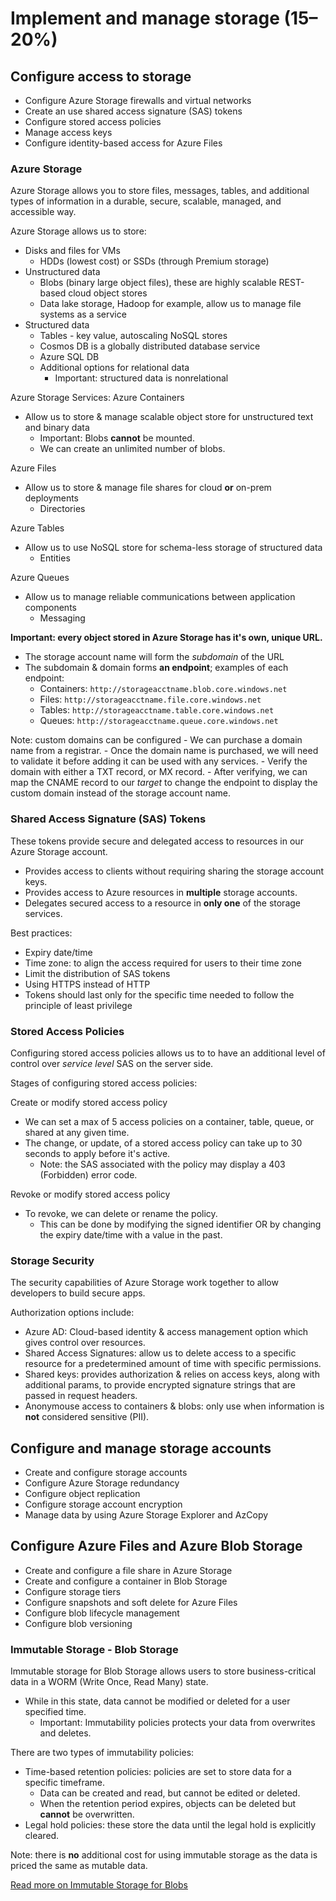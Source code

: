 # Implement and manage storage (15–20%)

## Configure access to storage

- Configure Azure Storage firewalls and virtual networks
- Create an use shared access signature (SAS) tokens
- Configure stored access policies
- Manage access keys
- Configure identity-based access for Azure Files


### Azure Storage

Azure Storage allows you to store files, messages, tables, and additional types of information in a durable, secure, scalable, managed, and accessible way. 

Azure Storage allows us to store:
- Disks and files for VMs
    - HDDs (lowest cost) or SSDs (through Premium storage)
- Unstructured data
    - Blobs (binary large object files), these are highly scalable REST-based cloud object stores
    - Data lake storage, Hadoop for example, allow us to manage file systems as a service
- Structured data
    - Tables - key value, autoscaling NoSQL stores
    - Cosmos DB is a globally distributed database service
    - Azure SQL DB
    - Additional options for relational data
        - Important: structured data is nonrelational

Azure Storage Services:
Azure Containers
- Allow us to store & manage scalable object store for unstructured text and binary data
    - Important: Blobs **cannot** be mounted.
    - We can create an unlimited number of blobs.

Azure Files
- Allow us to store & manage file shares for cloud **or** on-prem deployments
  - Directories

Azure Tables
- Allow us to use NoSQL store for schema-less storage of structured data
    - Entities
 
Azure Queues
- Allow us to manage reliable communications between application components
    - Messaging

**Important: every object stored in Azure Storage has it's own, unique URL.** 
- The storage account name will form the *subdomain* of the URL
- The subdomain & domain forms **an endpoint**; examples of each endpoint:
    - Containers: ```http://storageacctname.blob.core.windows.net```
    - Files: ```http://storageacctname.file.core.windows.net```
    - Tables: ```http://storageacctname.table.core.windows.net```
    - Queues: ```http://storageacctname.queue.core.windows.net```

Note: custom domains can be configured
    - We can purchase a domain name from a registrar.
    - Once the domain name is purchased, we will need to validate it before adding it can be used with any services.
        - Verify the domain with either a TXT record, or MX record.
    - After verifying, we can map the CNAME record to our *target* to change the endpoint to display the custom domain instead of the storage account name.


### Shared Access Signature (SAS) Tokens

These tokens provide secure and delegated access to resources in our Azure Storage account.
- Provides access to clients without requiring sharing the storage account keys.
- Provides access to Azure resources in **multiple** storage accounts.
- Delegates secured access to a resource in **only one** of the storage services.

Best practices:
- Expiry date/time
- Time zone: to align the access required for users to their time zone
- Limit the distribution of SAS tokens
- Using HTTPS instead of HTTP
- Tokens should last only for the specific time needed to follow the principle of least privilege


### Stored Access Policies

Configuring stored access policies allows us to to have an additional level of control  over *service level* SAS on the server side.

Stages of configuring stored access policies:

Create or modify stored access policy
- We can set a max of 5 access policies on a container, table, queue, or shared at any given time.
- The change, or update, of a stored access policy can take up to 30 seconds to apply before it's active.
  - Note: the SAS associated with the policy may display a 403 (Forbidden) error code.

Revoke or modify stored access policy
- To revoke, we can delete or rename the policy.
  - This can be done by modifying the signed identifier OR by changing the expiry date/time with a value in the past.


### Storage Security

The security capabilities of Azure Storage work together to allow developers to build secure apps. 

Authorization options include:
- Azure AD: Cloud-based identity & access management option which gives control over resources.
- Shared Access Signatures: allow us to delete access to a specific resource for a predetermined amount of time with specific permissions. 
- Shared keys: provides authorization & relies on access keys, along with additional params, to provide encrypted signature strings that are passed in request headers.
- Anonymouse access to containers & blobs: only use when information is **not** considered sensitive (PII).





## Configure and manage storage accounts

- Create and configure storage accounts
- Configure Azure Storage redundancy
- Configure object replication
- Configure storage account encryption
- Manage data by using Azure Storage Explorer and AzCopy


## Configure Azure Files and Azure Blob Storage

- Create and configure a file share in Azure Storage
- Create and configure a container in Blob Storage
- Configure storage tiers
- Configure snapshots and soft delete for Azure Files
- Configure blob lifecycle management
- Configure blob versioning


### Immutable Storage - Blob Storage

Immutable storage for Blob Storage allows users to store business-critical data in a WORM (Write Once, Read Many) state.
- While in this state, data cannot be modified or deleted for a user specified time.
  - Important: Immutability policies protects your data from overwrites and deletes.
 
There are two types of immutability policies:
- Time-based retention policies: policies are set to store data for a specific timeframe.
  - Data can be created and read, but cannot be edited or deleted.
  - When the retention period expires, objects can be deleted but **cannot** be overwritten.
- Legal hold policies: these store the data until the legal hold is explicitly cleared.

Note: there is **no** additional cost for using immutable storage as the data is priced the same as mutable data.

[Read more on Immutable Storage for Blobs](https://learn.microsoft.com/en-us/azure/storage/blobs/immutable-storage-overview?tabs=azure-portal)
